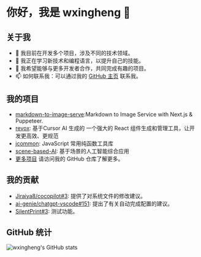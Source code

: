 # 你好，我是 wxingheng 👋

## 关于我
- 🔭 我目前在开发多个项目，涉及不同的技术领域。
- 🌱 我正在学习新技术和编程语言，以提升自己的技能。
- 👯 我希望能够与更多开发者合作，共同完成有趣的项目。
- 📫 如何联系我：可以通过我的 [GitHub 主页](https://github.com/wxingheng) 联系我。

## 我的项目
- [markdown-to-image-serve](https://github.com/wxingheng/markdown-to-image-serve):Markdown to Image Service with Next.js & Puppeteer.
- [revox](https://github.com/wxingheng/revox): 基于Cursor AI 生成的 一个强大的 React 组件生成和管理工具，让开发更高效、更规范
- [jcommon](https://github.com/wxingheng/jcommon): JavaScript 常用纯函数工具库
- [scene-based-AI](https://github.com/wxingheng/scene-based-AI): 基于场景的人工智能综合应用
- [更多项目](https://github.com/wxingheng?tab=repositories) 请访问我的 GitHub 仓库了解更多。

## 我的贡献
- [Jiraiya8/cocopilot#3](https://github.com/Jiraiya8/cocopilot/issues/3): 提供了对系统文件的修改建议。
- [ai-genie/chatgpt-vscode#151](https://github.com/ai-genie/chatgpt-vscode/issues/151): 提出了有关自动完成配置的建议。
- [SilentPrint#3](https://github.com/wxingheng/SilentPrint/issues/3): 测试功能。

## GitHub 统计
![wxingheng's GitHub stats](https://github-readme-stats.vercel.app/api?username=wxingheng&show_icons=true&theme=radical)
